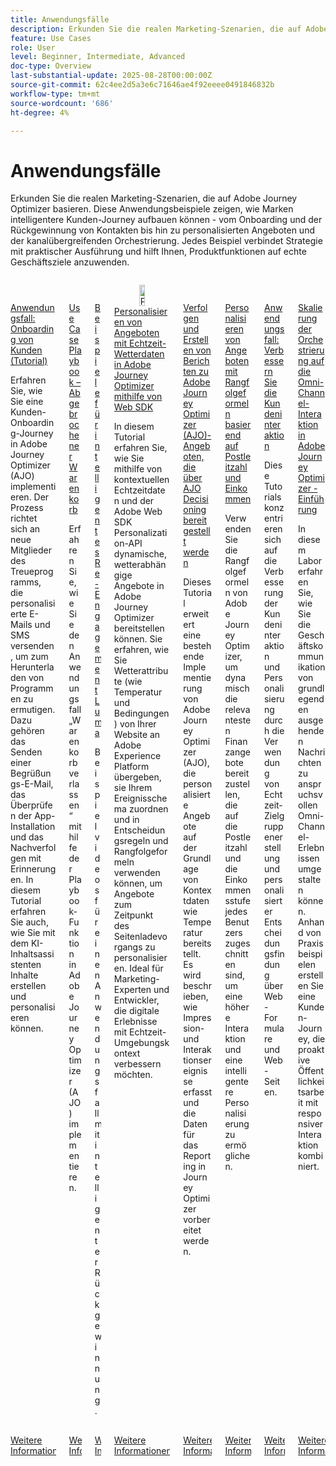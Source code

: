 ```yaml
---
title: Anwendungsfälle
description: Erkunden Sie die realen Marketing-Szenarien, die auf Adobe Journey Optimizer basieren. Diese Anwendungsbeispiele zeigen, wie Marken intelligentere Kunden-Journey aufbauen können - vom Onboarding und der Rückgewinnung von Kontakten bis hin zu personalisierten Angeboten und der kanalübergreifenden Orchestrierung. Jedes Beispiel verbindet Strategie mit praktischer Ausführung und hilft Ihnen, Produktfunktionen auf echte Geschäftsziele anzuwenden.
feature: Use Cases
role: User
level: Beginner, Intermediate, Advanced
doc-type: Overview
last-substantial-update: 2025-08-28T00:00:00Z
source-git-commit: 62c4ee2d5a3e6c71646ae4f92eeee0491846832b
workflow-type: tm+mt
source-wordcount: '686'
ht-degree: 4%

---
```



# Anwendungsfälle

Erkunden Sie die realen Marketing-Szenarien, die auf Adobe Journey Optimizer basieren. Diese Anwendungsbeispiele zeigen, wie Marken intelligentere Kunden-Journey aufbauen können - vom Onboarding und der Rückgewinnung von Kontakten bis hin zu personalisierten Angeboten und der kanalübergreifenden Orchestrierung. Jedes Beispiel verbindet Strategie mit praktischer Ausführung und hilft Ihnen, Produktfunktionen auf echte Geschäftsziele anzuwenden.

<!-- CARDS
* https://experienceleague.adobe.com/de/docs/journey-optimizer-learn/tutorials/use-cases/customer-onboarding
* https://experienceleague.adobe.com/de/docs/journey-optimizer-learn/tutorials/use-cases/abandoned-cart
* https://experienceleague.adobe.com/de/docs/experience-platform/rtcdp/use-cases/personalization-insights-engagement/use-cases-luma
* https://experienceleague.adobe.com/de/docs/journey-optimizer-learn/personalizing-offers-with-real-time-weather-data/introduction
* https://experienceleague.adobe.com/de/docs/journey-optimizer-learn/reporting-on-ajo-od/introduction
* https://experienceleague.adobe.com/de/docs/journey-optimizer-learn/personalizing-offers-with-ranking-formulas-based-on-user-zip-code-and-income/introduction
* https://experienceleague.adobe.com/de/docs/journey-optimizer-learn/tutorials/use-cases/enhance-customer-engagement
* https://experienceleague.adobe.com/de/docs/journey-optimizer-learn/scaling-orchestration-to-omnichannel-engagement/introduction
-->
<!-- START CARDS HTML - DO NOT MODIFY BY HAND -->
<div class="columns">
    <div class="column is-half-tablet is-half-desktop is-one-third-widescreen" aria-label="Use Case - Customer Onboarding (Tutorial)">
        <div class="card" style="height: 100%; display: flex; flex-direction: column; height: 100%;">
            <div class="card-image">
                <figure class="image x-is-16by9">
                    <a href="https://experienceleague.adobe.com/de/docs/journey-optimizer-learn/tutorials/use-cases/customer-onboarding" title="Anwendungsfall: Onboarding von Kunden (Tutorial)" target="_blank" rel="referrer">
                        <img class="is-bordered-r-small" src="https://video.tv.adobe.com/v/3440659/?format=jpeg&nocache=1756417587791&captions=ger" alt="Anwendungsfall: Onboarding von Kunden (Tutorial)"
                             style="width: 100%; aspect-ratio: 16 / 9; object-fit: cover; overflow: hidden; display: block; margin: auto;">
                    </a>
                </figure>
            </div>
            <div class="card-content is-padded-small" style="display: flex; flex-direction: column; flex-grow: 1; justify-content: space-between;">
                <div class="top-card-content">
                    <p class="headline is-size-6 has-text-weight-bold">
                        <a href="https://experienceleague.adobe.com/de/docs/journey-optimizer-learn/tutorials/use-cases/customer-onboarding" target="_blank" rel="referrer" title="Anwendungsfall: Onboarding von Kunden (Tutorial)">Anwendungsfall: Onboarding von Kunden (Tutorial)</a>
                    </p>
                    <p class="is-size-6">Erfahren Sie, wie Sie eine Kunden-Onboarding-Journey in Adobe Journey Optimizer (AJO) implementieren. ​Der Prozess richtet sich an neue Mitglieder des Treueprogramms, die personalisierte E-Mails und SMS versenden, um zum Herunterladen von Programmen zu ermutigen. ​Dazu gehören das Senden einer Begrüßungs-E-Mail, das Überprüfen der App-Installation und das Nachverfolgen mit Erinnerungen. ​In diesem Tutorial erfahren Sie auch, wie Sie mit dem KI-Inhaltsassistenten Inhalte erstellen und personalisieren können.</p>
                </div>
                <a href="https://experienceleague.adobe.com/de/docs/journey-optimizer-learn/tutorials/use-cases/customer-onboarding" target="_blank" rel="referrer" class="spectrum-Button spectrum-Button--outline spectrum-Button--primary spectrum-Button--sizeM" style="align-self: flex-start; margin-top: 1rem;">
                    <span class="spectrum-Button-label has-no-wrap has-text-weight-bold">Weitere Informationen</span>
                </a>
            </div>
        </div>
    </div>
    <div class="column is-half-tablet is-half-desktop is-one-third-widescreen" aria-label="Use Case Playbook - Abandoned shopping cart">
        <div class="card" style="height: 100%; display: flex; flex-direction: column; height: 100%;">
            <div class="card-image">
                <figure class="image x-is-16by9">
                    <a href="https://experienceleague.adobe.com/de/docs/journey-optimizer-learn/tutorials/use-cases/abandoned-cart" title="Anwendungsfall Playbook - Transaktionsabbruch" target="_blank" rel="referrer">
                        <img class="is-bordered-r-small" src="https://video.tv.adobe.com/v/3443973/?format=jpeg&nocache=1756417587818&captions=ger" alt="Anwendungsfall Playbook - Transaktionsabbruch"
                             style="width: 100%; aspect-ratio: 16 / 9; object-fit: cover; overflow: hidden; display: block; margin: auto;">
                    </a>
                </figure>
            </div>
            <div class="card-content is-padded-small" style="display: flex; flex-direction: column; flex-grow: 1; justify-content: space-between;">
                <div class="top-card-content">
                    <p class="headline is-size-6 has-text-weight-bold">
                        <a href="https://experienceleague.adobe.com/de/docs/journey-optimizer-learn/tutorials/use-cases/abandoned-cart" target="_blank" rel="referrer" title="Anwendungsfall Playbook - Transaktionsabbruch">Use Case Playbook – Abgebrochener Warenkorb</a>
                    </p>
                    <p class="is-size-6">Erfahren Sie, wie Sie den Anwendungsfall „Warenkorb verlassen“ mithilfe der Playbook-Funktion in Adobe Journey Optimizer (AJO) implementieren.</p>
                </div>
                <a href="https://experienceleague.adobe.com/de/docs/journey-optimizer-learn/tutorials/use-cases/abandoned-cart" target="_blank" rel="referrer" class="spectrum-Button spectrum-Button--outline spectrum-Button--primary spectrum-Button--sizeM" style="align-self: flex-start; margin-top: 1rem;">
                    <span class="spectrum-Button-label has-no-wrap has-text-weight-bold">Weitere Informationen</span>
                </a>
            </div>
        </div>
    </div>
    <div class="column is-half-tablet is-half-desktop is-one-third-widescreen" aria-label="Intelligent Re-engagement Luma examples">
        <div class="card" style="height: 100%; display: flex; flex-direction: column; height: 100%;">
            <div class="card-image">
                <figure class="image x-is-16by9">
                    <a href="https://experienceleague.adobe.com/de/docs/experience-platform/rtcdp/use-cases/personalization-insights-engagement/use-cases-luma" title="Beispiele für intelligente Luma-Interaktionen" target="_blank" rel="referrer">
                        <img class="is-bordered-r-small" src="https://video.tv.adobe.com/v/3454282/?format=jpeg&nocache=1756417587792&captions=ger" alt="Beispiele für intelligente Luma-Interaktionen"
                             style="width: 100%; aspect-ratio: 16 / 9; object-fit: cover; overflow: hidden; display: block; margin: auto;">
                    </a>
                </figure>
            </div>
            <div class="card-content is-padded-small" style="display: flex; flex-direction: column; flex-grow: 1; justify-content: space-between;">
                <div class="top-card-content">
                    <p class="headline is-size-6 has-text-weight-bold">
                        <a href="https://experienceleague.adobe.com/de/docs/experience-platform/rtcdp/use-cases/personalization-insights-engagement/use-cases-luma" target="_blank" rel="referrer" title="Beispiele für intelligente Luma-Interaktionen">Beispiele für intelligentes Re-Engagement Luma</a>
                    </p>
                    <p class="is-size-6">Beispielvideos für einen Anwendungsfall mit intelligenter Rückgewinnung.</p>
                </div>
                <a href="https://experienceleague.adobe.com/de/docs/experience-platform/rtcdp/use-cases/personalization-insights-engagement/use-cases-luma" target="_blank" rel="referrer" class="spectrum-Button spectrum-Button--outline spectrum-Button--primary spectrum-Button--sizeM" style="align-self: flex-start; margin-top: 1rem;">
                    <span class="spectrum-Button-label has-no-wrap has-text-weight-bold">Weitere Informationen</span>
                </a>
            </div>
        </div>
    </div>
    <div class="column is-half-tablet is-half-desktop is-one-third-widescreen" aria-label="Personalizing Offers with Real-Time Weather Data in Adobe Journey Optimizer using Web SDK">
        <div class="card" style="height: 100%; display: flex; flex-direction: column; height: 100%;">
            <div class="card-image">
                <figure class="image x-is-16by9">
                    <a href="https://experienceleague.adobe.com/de/docs/journey-optimizer-learn/personalizing-offers-with-real-time-weather-data/introduction" title="Personalisieren von Angeboten mit Echtzeit-Wetterdaten in Adobe Journey Optimizer mithilfe von Web SDK" target="_blank" rel="referrer">
                        <img class="is-bordered-r-small" src="https://experienceleague.adobe.com/de/docs/journey-optimizer-learn/personalizing-offers-with-real-time-weather-data/introduction./media_11e634b7fcda118d76753129e5511697a1e5145de.png?width=400&format=png&optimize=medium" alt="Personalisieren von Angeboten mit Echtzeit-Wetterdaten in Adobe Journey Optimizer mithilfe von Web SDK"
                             style="width: 100%; aspect-ratio: 16 / 9; object-fit: cover; overflow: hidden; display: block; margin: auto;">
                    </a>
                </figure>
            </div>
            <div class="card-content is-padded-small" style="display: flex; flex-direction: column; flex-grow: 1; justify-content: space-between;">
                <div class="top-card-content">
                    <p class="headline is-size-6 has-text-weight-bold">
                        <a href="https://experienceleague.adobe.com/de/docs/journey-optimizer-learn/personalizing-offers-with-real-time-weather-data/introduction" target="_blank" rel="referrer" title="Personalisieren von Angeboten mit Echtzeit-Wetterdaten in Adobe Journey Optimizer mithilfe von Web SDK">Personalisieren von Angeboten mit Echtzeit-Wetterdaten in Adobe Journey Optimizer mithilfe von Web SDK</a>
                    </p>
                    <p class="is-size-6">In diesem Tutorial erfahren Sie, wie Sie mithilfe von kontextuellen Echtzeitdaten und der Adobe Web SDK Personalization-API dynamische, wetterabhängige Angebote in Adobe Journey Optimizer bereitstellen können. Sie erfahren, wie Sie Wetterattribute (wie Temperatur und Bedingungen) von Ihrer Website an Adobe Experience Platform übergeben, sie Ihrem Ereignisschema zuordnen und in Entscheidungsregeln und Rangfolgeformeln verwenden können, um Angebote zum Zeitpunkt des Seitenladevorgangs zu personalisieren. Ideal für Marketing-Experten und Entwickler, die digitale Erlebnisse mit Echtzeit-Umgebungskontext verbessern möchten.</p>
                </div>
                <a href="https://experienceleague.adobe.com/de/docs/journey-optimizer-learn/personalizing-offers-with-real-time-weather-data/introduction" target="_blank" rel="referrer" class="spectrum-Button spectrum-Button--outline spectrum-Button--primary spectrum-Button--sizeM" style="align-self: flex-start; margin-top: 1rem;">
                    <span class="spectrum-Button-label has-no-wrap has-text-weight-bold">Weitere Informationen</span>
                </a>
            </div>
        </div>
    </div>
    <div class="column is-half-tablet is-half-desktop is-one-third-widescreen" aria-label="Track and Report Adobe Journey Optimizer (AJO) Offers delivered via AJO Decisioning">
        <div class="card" style="height: 100%; display: flex; flex-direction: column; height: 100%;">
            <div class="card-image">
                <figure class="image x-is-16by9">
                    <a href="https://experienceleague.adobe.com/de/docs/journey-optimizer-learn/reporting-on-ajo-od/introduction" title="Nachverfolgen und Erstellen von Berichten zu Adobe Journey Optimizer (AJO)-Angeboten über AJO Decisioning" target="_blank" rel="referrer">
                        <img class="is-bordered-r-small" src="https://experienceleague.adobe.com/de/docs/journey-optimizer-learn/reporting-on-ajo-od/introduction./media_1fb3a58c60be3873b773f9ba694350319c4b8dc4f.png?width=400&format=png&optimize=medium" alt="Nachverfolgen und Erstellen von Berichten zu Adobe Journey Optimizer (AJO)-Angeboten über AJO Decisioning"
                             style="width: 100%; aspect-ratio: 16 / 9; object-fit: cover; overflow: hidden; display: block; margin: auto;">
                    </a>
                </figure>
            </div>
            <div class="card-content is-padded-small" style="display: flex; flex-direction: column; flex-grow: 1; justify-content: space-between;">
                <div class="top-card-content">
                    <p class="headline is-size-6 has-text-weight-bold">
                        <a href="https://experienceleague.adobe.com/de/docs/journey-optimizer-learn/reporting-on-ajo-od/introduction" target="_blank" rel="referrer" title="Nachverfolgen und Erstellen von Berichten zu Adobe Journey Optimizer (AJO)-Angeboten über AJO Decisioning">Verfolgen und Erstellen von Berichten zu Adobe Journey Optimizer (AJO)-Angeboten, die über AJO Decisioning bereitgestellt werden</a>
                    </p>
                    <p class="is-size-6">Dieses Tutorial erweitert eine bestehende Implementierung von Adobe Journey Optimizer (AJO), die personalisierte Angebote auf der Grundlage von Kontextdaten wie Temperatur bereitstellt. Es wird beschrieben, wie Impression- und Interaktionsereignisse erfasst und die Daten für das Reporting in Journey Optimizer vorbereitet werden.</p>
                </div>
                <a href="https://experienceleague.adobe.com/de/docs/journey-optimizer-learn/reporting-on-ajo-od/introduction" target="_blank" rel="referrer" class="spectrum-Button spectrum-Button--outline spectrum-Button--primary spectrum-Button--sizeM" style="align-self: flex-start; margin-top: 1rem;">
                    <span class="spectrum-Button-label has-no-wrap has-text-weight-bold">Weitere Informationen</span>
                </a>
            </div>
        </div>
    </div>
    <div class="column is-half-tablet is-half-desktop is-one-third-widescreen" aria-label="Personalize Offers with Ranking formulas Based on Zip Code and Income">
        <div class="card" style="height: 100%; display: flex; flex-direction: column; height: 100%;">
            <div class="card-image">
                <figure class="image x-is-16by9">
                    <a href="https://experienceleague.adobe.com/de/docs/journey-optimizer-learn/personalizing-offers-with-ranking-formulas-based-on-user-zip-code-and-income/introduction" title="Personalisieren von Angeboten mit Rangfolgeformeln basierend auf Postleitzahl und Einkommen" target="_blank" rel="referrer">
                        <img class="is-bordered-r-small" src="https://cdn.experienceleague.adobe.com/thumb/exl-cards/tutorial.png" alt="Personalisieren von Angeboten mit Rangfolgeformeln basierend auf Postleitzahl und Einkommen"
                             style="width: 100%; aspect-ratio: 16 / 9; object-fit: cover; overflow: hidden; display: block; margin: auto;">
                    </a>
                </figure>
            </div>
            <div class="card-content is-padded-small" style="display: flex; flex-direction: column; flex-grow: 1; justify-content: space-between;">
                <div class="top-card-content">
                    <p class="headline is-size-6 has-text-weight-bold">
                        <a href="https://experienceleague.adobe.com/de/docs/journey-optimizer-learn/personalizing-offers-with-ranking-formulas-based-on-user-zip-code-and-income/introduction" target="_blank" rel="referrer" title="Personalisieren von Angeboten mit Rangfolgeformeln basierend auf Postleitzahl und Einkommen">Personalisieren von Angeboten mit Rangfolgeformeln basierend auf Postleitzahl und Einkommen</a>
                    </p>
                    <p class="is-size-6">Verwenden Sie die Rangfolgeformeln von Adobe Journey Optimizer, um dynamisch die relevantesten Finanzangebote bereitzustellen, die auf die Postleitzahl und die Einkommensstufe jedes Benutzers zugeschnitten sind, um eine höhere Interaktion und eine intelligentere Personalisierung zu ermöglichen.</p>
                </div>
                <a href="https://experienceleague.adobe.com/de/docs/journey-optimizer-learn/personalizing-offers-with-ranking-formulas-based-on-user-zip-code-and-income/introduction" target="_blank" rel="referrer" class="spectrum-Button spectrum-Button--outline spectrum-Button--primary spectrum-Button--sizeM" style="align-self: flex-start; margin-top: 1rem;">
                    <span class="spectrum-Button-label has-no-wrap has-text-weight-bold">Weitere Informationen</span>
                </a>
            </div>
        </div>
    </div>
    <div class="column is-half-tablet is-half-desktop is-one-third-widescreen" aria-label="Use Case - Enhance customer engagement">
        <div class="card" style="height: 100%; display: flex; flex-direction: column; height: 100%;">
            <div class="card-image">
                <figure class="image x-is-16by9">
                    <a href="https://experienceleague.adobe.com/de/docs/journey-optimizer-learn/tutorials/use-cases/enhance-customer-engagement" title="Anwendungsfall: Verbessern der Kundeninteraktion" target="_blank" rel="referrer">
                        <img class="is-bordered-r-small" src="https://cdn.experienceleague.adobe.com/thumb/exl-cards/tutorial.png" alt="Anwendungsfall: Verbessern der Kundeninteraktion"
                             style="width: 100%; aspect-ratio: 16 / 9; object-fit: cover; overflow: hidden; display: block; margin: auto;">
                    </a>
                </figure>
            </div>
            <div class="card-content is-padded-small" style="display: flex; flex-direction: column; flex-grow: 1; justify-content: space-between;">
                <div class="top-card-content">
                    <p class="headline is-size-6 has-text-weight-bold">
                        <a href="https://experienceleague.adobe.com/de/docs/journey-optimizer-learn/tutorials/use-cases/enhance-customer-engagement" target="_blank" rel="referrer" title="Anwendungsfall: Verbessern der Kundeninteraktion">Anwendungsfall: Verbessern Sie die Kundeninteraktion</a>
                    </p>
                    <p class="is-size-6">Diese Tutorials konzentrieren sich auf die Verbesserung der Kundeninteraktion und Personalisierung durch die Verwendung von Echtzeit-Zielgruppenerstellung und personalisierter Entscheidungsfindung über Web-Formulare und Web-Seiten.</p>
                </div>
                <a href="https://experienceleague.adobe.com/de/docs/journey-optimizer-learn/tutorials/use-cases/enhance-customer-engagement" target="_blank" rel="referrer" class="spectrum-Button spectrum-Button--outline spectrum-Button--primary spectrum-Button--sizeM" style="align-self: flex-start; margin-top: 1rem;">
                    <span class="spectrum-Button-label has-no-wrap has-text-weight-bold">Weitere Informationen</span>
                </a>
            </div>
        </div>
    </div>
    <div class="column is-half-tablet is-half-desktop is-one-third-widescreen" aria-label="Scaling orchestration to omnichannel engagement in Adobe Journey Optimizer - Introduction">
        <div class="card" style="height: 100%; display: flex; flex-direction: column; height: 100%;">
            <div class="card-image">
                <figure class="image x-is-16by9">
                    <a href="https://experienceleague.adobe.com/de/docs/journey-optimizer-learn/scaling-orchestration-to-omnichannel-engagement/introduction" title="Skalierung der Orchestrierung auf Omni-Channel-Interaktion in Adobe Journey Optimizer - Einführung" target="_blank" rel="referrer">
                        <img class="is-bordered-r-small" src="https://video.tv.adobe.com/v/3457828/?format=jpeg&nocache=1756417587802" alt="Skalierung der Orchestrierung auf Omni-Channel-Interaktion in Adobe Journey Optimizer - Einführung"
                             style="width: 100%; aspect-ratio: 16 / 9; object-fit: cover; overflow: hidden; display: block; margin: auto;">
                    </a>
                </figure>
            </div>
            <div class="card-content is-padded-small" style="display: flex; flex-direction: column; flex-grow: 1; justify-content: space-between;">
                <div class="top-card-content">
                    <p class="headline is-size-6 has-text-weight-bold">
                        <a href="https://experienceleague.adobe.com/de/docs/journey-optimizer-learn/scaling-orchestration-to-omnichannel-engagement/introduction" target="_blank" rel="referrer" title="Skalierung der Orchestrierung auf Omni-Channel-Interaktion in Adobe Journey Optimizer - Einführung">Skalierung der Orchestrierung auf die Omni-Channel-Interaktion in Adobe Journey Optimizer - Einführung</a>
                    </p>
                    <p class="is-size-6">In diesem Labor erfahren Sie, wie Sie die Geschäftskommunikation von grundlegenden ausgehenden Nachrichten zu anspruchsvollen Omni-Channel-Erlebnissen umgestalten können. Anhand von Praxisbeispielen erstellen Sie eine Kunden-Journey, die proaktive Öffentlichkeitsarbeit mit responsiver Interaktion kombiniert.</p>
                </div>
                <a href="https://experienceleague.adobe.com/de/docs/journey-optimizer-learn/scaling-orchestration-to-omnichannel-engagement/introduction" target="_blank" rel="referrer" class="spectrum-Button spectrum-Button--outline spectrum-Button--primary spectrum-Button--sizeM" style="align-self: flex-start; margin-top: 1rem;">
                    <span class="spectrum-Button-label has-no-wrap has-text-weight-bold">Weitere Informationen</span>
                </a>
            </div>
        </div>
    </div>
</div>
<!-- END CARDS HTML - DO NOT MODIFY BY HAND -->
